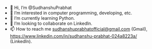 - 👋 Hi, I’m @SudhanshuPrabhat
- 👀 I’m interested in computer programming, developing, etc.
- 🌱 I’m currently learning Python.
- 💞️ I’m looking to collaborate on LinkedIn.
- 📫 How to reach me sudhanshuprabhatofficial@gmail.com (Gmail), https://www.linkedin.com/in/sudhanshu-prabhat-024a8223a/ (LinkedIn).
